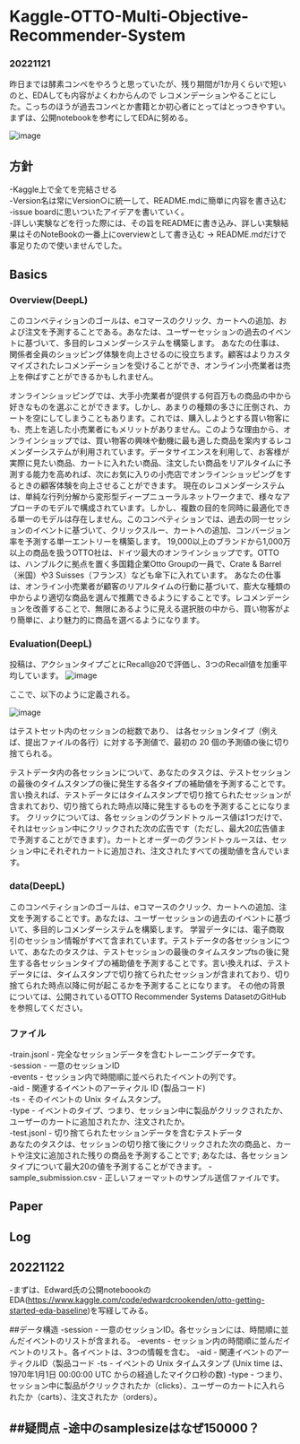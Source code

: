 # Kaggle-OTTO-Multi-Objective-Recommender-System

### 20221121

昨日までは酵素コンペをやろうと思っていたが、残り期間が1か月くらいで短いのと、EDAしても内容がよくわからんので
レコメンデーションやることにした。こっちのほうが過去コンペとか書籍とか初心者にとってはとっつきやすい。
まずは、公開notebookを参考にしてEDAに努める。

![image](https://user-images.githubusercontent.com/99288104/203073610-57aac5c7-5b32-44cf-aa32-b7487a5751e2.png)

## 方針

-Kaggle上で全てを完結させる<br>
-Version名は常にVersion○に統一して、README.mdに簡単に内容を書き込む<br>
-issue boardに思いついたアイデアを書いていく。<br>
-詳しい実験などを行った際には、その旨をREADMEに書き込み、詳しい実験結果はそのNoteBookの一番上にoverviewとして書き込む -> README.mdだけで事足りたので使いませんでした。<br>

## Basics
### Overview(DeepL)
 このコンペティションのゴールは、eコマースのクリック、カートへの追加、および注文を予測することである。あなたは、ユーザーセッションの過去のイベントに基づいて、多目的レコメンダーシステムを構築します。
あなたの仕事は、関係者全員のショッピング体験を向上させるのに役立ちます。顧客はよりカスタマイズされたレコメンデーションを受けることができ、オンライン小売業者は売上を伸ばすことができるかもしれません。

 オンラインショッピングでは、大手小売業者が提供する何百万もの商品の中から好きなものを選ぶことができます。しかし、あまりの種類の多さに圧倒され、カートを空にしてしまうこともあります。これでは、購入しようとする買い物客にも、売上を逃した小売業者にもメリットがありません。このような理由から、オンラインショップでは、買い物客の興味や動機に最も適した商品を案内するレコメンダーシステムが利用されています。データサイエンスを利用して、お客様が実際に見たい商品、カートに入れたい商品、注文したい商品をリアルタイムに予測する能力を高めれば、次にお気に入りの小売店でオンラインショッピングをするときの顧客体験を向上させることができます。
 現在のレコメンダーシステムは、単純な行列分解から変形型ディープニューラルネットワークまで、様々なアプローチのモデルで構成されています。しかし、複数の目的を同時に最適化できる単一のモデルは存在しません。このコンペティションでは、過去の同一セッションのイベントに基づいて、クリックスルー、カートへの追加、コンバージョン率を予測する単一エントリーを構築します。
 19,000以上のブランドから1,000万以上の商品を扱うOTTO社は、ドイツ最大のオンラインショップです。OTTOは、ハンブルクに拠点を置く多国籍企業Otto Groupの一員で、Crate & Barrel（米国）や3 Suisses（フランス）なども傘下に入れています。
 あなたの仕事は、オンライン小売業者が顧客のリアルタイムの行動に基づいて、膨大な種類の中からより適切な商品を選んで推薦できるようにすることです。レコメンデーションを改善することで、無限にあるように見える選択肢の中から、買い物客がより簡単に、より魅力的に商品を選べるようになります。

### Evaluation(DeepL)
投稿は、アクションタイプごとにRecall@20で評価し、3つのRecall値を加重平均しています。
![image](https://user-images.githubusercontent.com/99288104/203316754-dfdcd44c-1b9b-42ac-9cdd-fe0709098be1.png)

ここで、以下のように定義される。

![image](https://user-images.githubusercontent.com/99288104/203316888-33883f86-c324-4c6f-afcd-cd658fb0a2da.png)

はテストセット内のセッションの総数であり、 は各セッションタイプ（例えば、提出ファイルの各行）に対する予測値で、最初の 20 個の予測値の後に切り捨てられる。

 テストデータ内の各セッションについて、あなたのタスクは、テストセッションの最後のタイムスタンプの後に発生する各タイプの補助値を予測することです。言い換えれば、テストデータにはタイムスタンプで切り捨てられたセッションが含まれており、切り捨てられた時点以降に発生するものを予測することになります。
 クリックについては、各セッションのグランドトゥルース値は1つだけで、それはセッション中にクリックされた次の広告です（ただし、最大20広告値まで予測することができます）。カートとオーダーのグランドトゥルースは、セッション中にそれぞれカートに追加され、注文されたすべての援助値を含んでいます。
 
### data(DeepL)
 このコンペティションのゴールは、eコマースのクリック、カートへの追加、注文を予測することです。あなたは、ユーザーセッションの過去のイベントに基づいて、多目的レコメンダーシステムを構築します。
 学習データには、電子商取引のセッション情報がすべて含まれています。テストデータの各セッションについて、あなたのタスクは、テストセッションの最後のタイムスタンプtsの後に発生する各セッションタイプの補助値を予測することです。言い換えれば、テストデータには、タイムスタンプで切り捨てられたセッションが含まれており、切り捨てられた時点以降に何が起こるかを予測することになります。
 その他の背景については、公開されているOTTO Recommender Systems DatasetのGitHubを参照してください。
 
 ### ファイル
-train.jsonl - 完全なセッションデータを含むトレーニングデータです。<br>
-session - 一意のセッションID<br>
-events - セッション内で時間順に並べられたイベントの列です。<br>
-aid - 関連するイベントのアーティクル ID (製品コード)<br>
-ts - そのイベントの Unix タイムスタンプ。<br>
-type - イベントのタイプ、つまり、セッション中に製品がクリックされたか、ユーザーのカートに追加されたか、注文されたか。<br>
-test.jsonl - 切り捨てられたセッションデータを含むテストデータ<br>
 あなたのタスクは、セッションの切り捨て後にクリックされた次の商品と、カートや注文に追加された残りの商品を予測することです; あなたは、各セッションタイプについて最大20の値を予測することができます。
-sample_submission.csv - 正しいフォーマットのサンプル送信ファイルです。<br>

## Paper<br>

## Log

## 20221122
-まずは、Edward氏の公開noteboookのEDA(https://www.kaggle.com/code/edwardcrookenden/otto-getting-started-eda-baseline)を写経してみる。

##データ構造
-session - 一意のセッションID。各セッションには、時間順に並んだイベントのリストが含まれる。
-events - セッション内の時間順に並んだイベントのリスト。各イベントは、3つの情報を含む。
-aid - 関連イベントのアーティクルID（製品コード
-ts - イベントの Unix タイムスタンプ (Unix time は、1970年1月1日 00:00:00 UTC からの経過したマイクロ秒の数)
-type - つまり、セッション中に製品がクリックされたか（clicks）、ユーザーのカートに入れられたか（carts）、注文されたか（orders）。
  
##疑問点
-途中のsamplesizeはなぜ150000？
-


